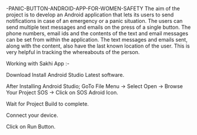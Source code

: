 -PANIC-BUTTON-ANDROID-APP-FOR-WOMEN-SAFETY
The aim of the project is to develop an Android application that lets its users to send notifications in case of an emergency or a panic situation. The users can send multiple text messages and emails on the press of a single button. The phone numbers, email ids and the contents of the text and email messages can be set from within the application. The text messages and emails sent, along with the content, also have the last known location of the user. This is very helpful in tracking the whereabouts of the person.

Working with Sakhi App :-

Download Install  Android Studio Latest  software.



After Installing Android Studio; GoTo File Menu -> Select Open -> Browse Your Project SOS -> Click on SOS Adroid Icon.

Wait for Project Build to complete.

Connect your device. 

Click on Run Button.


